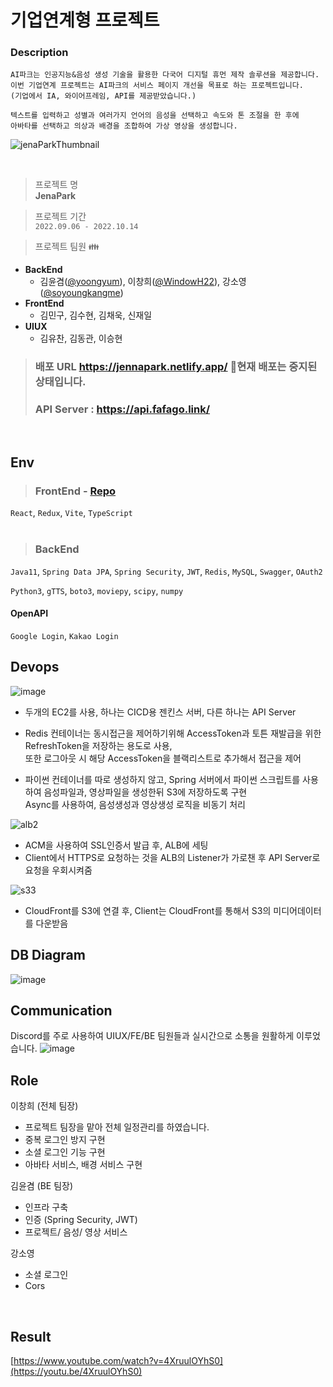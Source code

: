 
# 기업연계형 프로젝트

### Description

```
AI파크는 인공지능&음성 생성 기술을 활용한 다국어 디지털 휴먼 제작 솔루션을 제공합니다.
이번 기업연계 프로젝트는 AI파크의 서비스 페이지 개선을 목표로 하는 프로젝트입니다.
(기업에서 IA, 와이어프레임, API를 제공받았습니다.)

텍스트를 입력하고 성별과 여러가지 언어의 음성을 선택하고 속도와 톤 조절을 한 후에
아바타를 선택하고 의상과 배경을 조합하여 가상 영상을 생성합니다.
```
![jenaParkThumbnail](https://user-images.githubusercontent.com/72365815/197697248-2b3e7643-fad7-40d8-834a-7788e25e696c.gif)


<br>

> 프로젝트 명 <br>
**JenaPark**

> 프로젝트 기간 <br>
`2022.09.06 - 2022.10.14`

> 프로젝트 팀원 👪

- **BackEnd**
  - 김윤겸([@yoongyum](https://github.com/yoongyum)), 이창희([@WindowH22](https://github.com/WindowH22)), 강소영([@soyoungkangme](https://github.com/soyoungkangme))
- **FrontEnd**
  - 김민구, 김수현, 김채욱, 신재일
- **UIUX**
  - 김유찬, 김동관, 이승현


> ### 배포 URL https://jennapark.netlify.app/ 📌현재 배포는 중지된 상태입니다.
> ### API Server : https://api.fafago.link/

<br>

## Env

> ### FrontEnd - [Repo](https://github.com/FinalProject-AIPARK/JenaPark-FE)
`React`, `Redux`, `Vite`, `TypeScript` <br><br>


> ### BackEnd
`Java11`, `Spring Data JPA`, `Spring Security`, `JWT`, `Redis`, `MySQL`, `Swagger`, `OAuth2` <br>

`Python3`, `gTTS`, `boto3`, `moviepy`, `scipy`, `numpy`

#### OpenAPI
`Google Login`, `Kakao Login`


## Devops

![image](https://user-images.githubusercontent.com/72365815/195251298-5ae27df9-fb05-4717-9539-fe9dcbb403c3.png)

- 두개의 EC2를 사용, 하나는 CICD용 젠킨스 서버, 다른 하나는 API Server 

- Redis 컨테이너는 동시접근을 제어하기위해 AccessToken과 토튼 재발급을 위한 RefreshToken을 저장하는 용도로 사용, <br>
또한 로그아웃 시 해당 AccessToken을 블랙리스트로 추가해서 접근을 제어

- 파이썬 컨테이너를 따로 생성하지 않고, Spring 서버에서 파이썬 스크립트를 사용하여 음성파일과, 영상파일을 생성한뒤 S3에 저장하도록 구현 <br>
Async를 사용하여, 음성생성과 영상생성 로직을 비동기 처리


![alb2](https://user-images.githubusercontent.com/72365815/195304987-6f399abd-ed8d-4556-b7cb-f89893587f16.png)
- ACM을 사용하여 SSL인증서 발급 후, ALB에 세팅
- Client에서 HTTPS로 요청하는 것을 ALB의 Listener가 가로챈 후 API Server로 요청을 우회시켜줌

![s33](https://user-images.githubusercontent.com/72365815/195304591-16e3dea7-7ffa-4e9b-a527-6233537a10c9.png)
- CloudFront를 S3에 연결 후, Client는 CloudFront를 통해서 S3의 미디어데이터를 다운받음

## DB Diagram
![image](https://user-images.githubusercontent.com/72365815/195251816-4f673977-1e3a-4ecc-b0b5-da4040172b80.png)

## Communication

Discord를 주로 사용하여 UIUX/FE/BE 팀원들과 실시간으로 소통을 원활하게 이루었습니다.
![image](https://user-images.githubusercontent.com/72365815/195583261-bafc3c4d-85d7-4882-bf23-409a89b17e3b.png)


## Role

이창희 (전체 팀장)
- 프로젝트 팀장을 맡아 전체 일정관리를 하였습니다.
- 중복 로그인 방지 구현
- 소셜 로그인 기능 구현
- 아바타 서비스, 배경 서비스 구현

김윤겸 (BE 팀장)
- 인프라 구축
- 인증 (Spring Security, JWT)
- 프로젝트/ 음성/ 영상 서비스

강소영
- 소셜 로그인
- Cors 
<br>


## Result
[https://www.youtube.com/watch?v=4XruulOYhS0](https://youtu.be/4XruulOYhS0)
